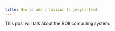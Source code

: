 ```yaml
---
title: How to add a favicon to jekyll-feed
---
```

This post will talk about the BOB computing system.
